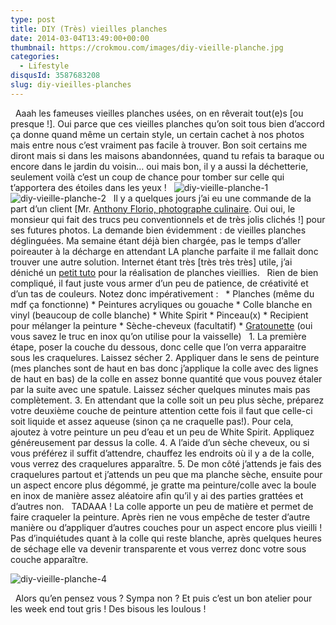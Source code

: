 ```yaml
---
type: post
title: DIY (Très) vieilles planches
date: 2014-03-04T13:49:00+00:00
thumbnail: https://crokmou.com/images/diy-vieille-planche.jpg
categories: 
  - Lifestyle
disqusId: 3587683208
slug: diy-vieilles-planches
---
```


  Aaah les fameuses vieilles planches usées, on en rêverait tout(e)s [ou presque !]. Oui parce que ces vieilles planches qu’on soit tous bien d’accord ça donne quand même un certain style, un certain cachet à nos photos mais entre nous c’est vraiment pas facile à trouver. Bon soit certains me diront mais si dans les maisons abandonnées, quand tu refais ta baraque ou encore dans le jardin du voisin… oui mais bon, il y a aussi la déchetterie, seulement voilà c’est un coup de chance pour tomber sur celle qui t’apportera des étoiles dans les yeux !   ![diy-vieille-planche-1](http://www.crokmou.com/wp-content/uploads/2014/03/diy-vieille-planche-1.jpg)![diy-vieille-planche-2](http://www.crokmou.com/wp-content/uploads/2014/03/diy-vieille-planche-2.jpg)   Il y a quelques jours j’ai eu une commande de la part d’un client [Mr. [Anthony Florio, photographe culinaire](http://www.florioanthony.be/). Oui oui, le monsieur qui fait des trucs peu conventionnels et de très jolis clichés !] pour ses futures photos. La demande bien évidemment : de vieilles planches déglinguées. Ma semaine étant déjà bien chargée, pas le temps d’aller poireauter à la décharge en attendant LA planche parfaite il me fallait donc trouver une autre solution. Internet étant très [très très très] utile, j’ai déniché un [petit tuto](http://makethebestofthings.blogspot.be/2010/05/crackle-finish-with-elmers-glue.html) pour la réalisation de planches vieillies.   Rien de bien compliqué, il faut juste vous armer d’un peu de patience, de créativité et d’un tas de couleurs. Notez donc impérativement :   * Planches (même du mdf ça fonctionne) * Peintures acryliques ou gouache * Colle blanche en vinyl (beaucoup de colle blanche) * White Spirit * Pinceau(x) * Recipient pour mélanger la peinture * Sèche-cheveux (facultatif) * [Gratounette](http://www.vendome-diffusion.fr/501269-1707-large/boule-inox-40-gr-60-gr-sachet-de-10.jpg) (oui vous savez le truc en inox qu’on utilise pour la vaisselle)   1\. La première étape, poser la couche du dessous, donc celle que l’on verra apparaitre sous les craquelures. Laissez sécher 2\. Appliquer dans le sens de peinture (mes planches sont de haut en bas donc j’applique la colle avec des lignes de haut en bas) de la colle en assez bonne quantité que vous pouvez étaler par la suite avec une spatule. Laissez sécher quelques minutes mais pas complètement. 3\. En attendant que la colle soit un peu plus sèche, préparez votre deuxième couche de peinture attention cette fois il faut que celle-ci soit liquide et assez aqueuse (sinon ça ne craquelle pas!). Pour cela, ajoutez à votre peinture un peu d’eau et un peu de White Spirit. Appliquez généreusement par dessus la colle. 4\. A l’aide d’un sèche cheveux, ou si vous préférez il suffit d’attendre, chauffez les endroits où il y a de la colle, vous verrez des craquelures apparaître. 5\. De mon côté j’attends je fais des craquelures partout et j’attends un peu que ma planche sèche, ensuite pour un aspect encore plus dégommé, je gratte ma peinture/colle avec la boule en inox de manière assez aléatoire afin qu’il y ai des parties grattées et d’autres non.   TADAAA ! La colle apporte un peu de matière et permet de faire craqueler la peinture. Après rien ne vous empêche de tester d’autre manière ou d’appliquer d’autres couches pour un aspect encore plus vieilli ! Pas d’inquiétudes quant à la colle qui reste blanche, après quelques heures de séchage elle va devenir transparente et vous verrez donc votre sous couche apparaître.    

![diy-vieille-planche-4](http://www.crokmou.com/wp-content/uploads/2014/03/diy-vieille-planche-4.jpg)

  Alors qu’en pensez vous ? Sympa non ? Et puis c’est un bon atelier pour les week end tout gris ! Des bisous les loulous !